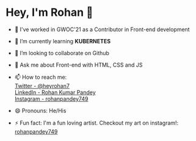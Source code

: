 # Hey, I'm Rohan 👋


- 🔭 I've worked in GWOC'21 as a Contributor in Front-end development
- 🌱 I’m currently learning **KUBERNETES**
- 👯 I’m looking to collaborate on Github
- 💬 Ask me about Front-end with HTML, CSS and JS
- 📫 How to reach me:  
      [Twitter - @heyrohan7](https://twitter.com/heyrohan7)   
      [LinkedIn - Rohan Kumar Pandey](https://www.linkedin.com/in/rohan-kumar-pandey-25a263208/)  
      [Instagram - rohanpandey749](https://www.instagram.com/rohanpandey749/)  

- 😄 Pronouns: He/His
- ⚡ Fun fact: I'm a fun loving artist. Checkout my art on instagram!: [rohanpandey749](https://www.instagram.com/rohanpandey749/) 

